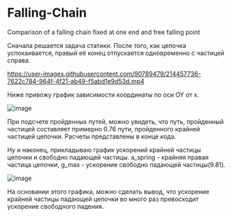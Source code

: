# Falling-Chain
Comparison of a falling chain fixed at one end and free falling point


Сначала решается задача статики. После того, как цепочка успокаивается, правый её конец отпускается одновременно с частицей справа.

https://user-images.githubusercontent.com/90789479/214457736-7622c784-964f-4f21-ab49-f5abd1e9d53d.mp4

Ниже привожу график зависимости координаты по оси OY от x.

![image](https://user-images.githubusercontent.com/90789479/214458034-36c0f572-cf39-4838-a698-30863a126318.png)

При подсчете пройденных путей, можно увидеть, что путь, пройденный частицей составляет примерно 0.76 пути, пройденного крайней частицей цепочки. Расчеты представлены в конце кода.

Ну и наконец, прикладываю график ускорений крайней частицы цепочки и свободно падающей частицы. a_spring - крайняя правая частица цепочки, g_mas - ускорение свободно падающей частицы(9.81).

![image](https://user-images.githubusercontent.com/90789479/214458473-12e79474-9e23-48ae-b0cf-802c70d13dc2.png)

На основании этого графика, можно сделать вывод, что ускорение крайней частицы падающей цепочки во много раз превосходит ускорение свободного падения.
